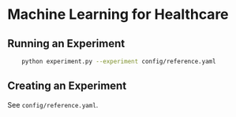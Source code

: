 # Machine Learning for Healthcare

## Running an Experiment
```bash
    python experiment.py --experiment config/reference.yaml
```

## Creating an Experiment
See `config/reference.yaml`.